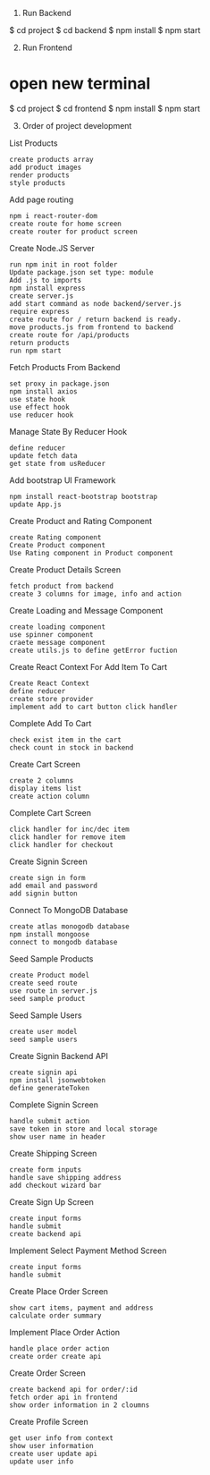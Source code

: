 1. Run Backend

$ cd project
$ cd backend
$ npm install
$ npm start

2. Run Frontend

# open new terminal
$ cd project
$ cd frontend
$ npm install
$ npm start

3. Order of project development




List Products

    create products array
    add product images
    render products
    style products

Add page routing

    npm i react-router-dom
    create route for home screen
    create router for product screen

Create Node.JS Server

    run npm init in root folder
    Update package.json set type: module
    Add .js to imports
    npm install express
    create server.js
    add start command as node backend/server.js
    require express
    create route for / return backend is ready.
    move products.js from frontend to backend
    create route for /api/products
    return products
    run npm start

Fetch Products From Backend

    set proxy in package.json
    npm install axios
    use state hook
    use effect hook
    use reducer hook

Manage State By Reducer Hook

    define reducer
    update fetch data
    get state from usReducer

Add bootstrap UI Framework

    npm install react-bootstrap bootstrap
    update App.js

Create Product and Rating Component

    create Rating component
    Create Product component
    Use Rating component in Product component

Create Product Details Screen

    fetch product from backend
    create 3 columns for image, info and action

Create Loading and Message Component

    create loading component
    use spinner component
    craete message component
    create utils.js to define getError fuction

Create React Context For Add Item To Cart

    Create React Context
    define reducer
    create store provider
    implement add to cart button click handler

Complete Add To Cart

    check exist item in the cart
    check count in stock in backend

Create Cart Screen

    create 2 columns
    display items list
    create action column

Complete Cart Screen

    click handler for inc/dec item
    click handler for remove item
    click handler for checkout

Create Signin Screen

    create sign in form
    add email and password
    add signin button

Connect To MongoDB Database

    create atlas monogodb database
    npm install mongoose
    connect to mongodb database

Seed Sample Products

    create Product model
    create seed route
    use route in server.js
    seed sample product

Seed Sample Users

    create user model
    seed sample users

Create Signin Backend API

    create signin api
    npm install jsonwebtoken
    define generateToken

Complete Signin Screen

    handle submit action
    save token in store and local storage
    show user name in header

Create Shipping Screen

    create form inputs
    handle save shipping address
    add checkout wizard bar

Create Sign Up Screen

    create input forms
    handle submit
    create backend api

Implement Select Payment Method Screen

    create input forms
    handle submit

Create Place Order Screen

    show cart items, payment and address
    calculate order summary

Implement Place Order Action

    handle place order action
    create order create api

Create Order Screen

    create backend api for order/:id
    fetch order api in frontend
    show order information in 2 cloumns

Create Profile Screen

    get user info from context
    show user information
    create user update api
    update user info
